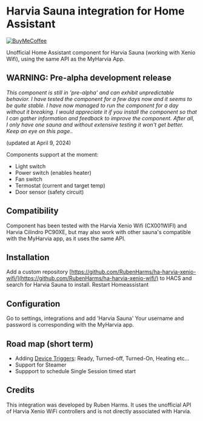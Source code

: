 # Harvia Sauna integration for Home Assistant

[![BuyMeCoffee][buymecoffeebadge]][buymecoffee]

Unofficial Home Assistant component for Harvia Sauna (working with Xenio Wifi), using the same API as the MyHarvia App.


## WARNING: Pre-alpha development release

*This component is still in 'pre-alpha' and can exhibit unpredictable behavior. I have tested the component for a few days now and it seems to be quite stable. I have now managed to run the component for a day without it breaking. I would appreciate it if you install the component so that I can gather information and feedback to improve the component. After all, I only have one sauna and without extensive testing it won't get better. Keep an eye on this page..* 

(updated at April 9, 2024)

Components support at the moment:

- Light switch
- Power switch (enables heater)
- Fan switch
- Termostat (current and target temp)
- Door sensor (safety circuit)

## Compatibility
Component has been tested with the Harvia Xenio Wifi (CX001WIFI) and Harvia Cilindro PC90XE, but may also work with other sauna's compatible with the MyHarvia app, as it uses the same API.

## Installation

Add a custom repository [https://github.com/RubenHarms/ha-harvia-xenio-wifi/](https://github.com/RubenHarms/ha-harvia-xenio-wifi/) to HACS and search for Harvia Sauna to install.
Restart Homeassistant 

## Configuration

Go to settings, integrations and add 'Harvia Sauna'
Your username and password is corresponding with the MyHarvia app.

<!-- ## Limitations

- You dont't get any message when the door of your sauna is open and you can't start the heater.  -->

<!--
## Known issues

- Connection interruption ensures that no new sauna updates are received as no 'reconnect' mechanism has yet been created for web sockets. You need to restart HA in order to reset the component. -->


## Road map (short term)

- Adding [Device Triggers](https://developers.home-assistant.io/docs/device_automation_trigger): Ready, Turned-off, Turned-On, Heating etc...
- Support for Steamer
- Suppport to schedule Single Session timed start

<!-- Please do! Open a Pull Request with your improvements. -->


## Credits

This integration was developed by Ruben Harms. It uses the unofficial API of Harvia Xenio WiFi controllers and is not directly associated with Harvia.

[home-assistant-harvia-sauna]: https://github.com/RubenHarms/ha-harvia-xenio-wifi
[buymecoffee]: https://www.buymeacoffee.com/rubenharms
[buymecoffeebadge]: https://www.buymeacoffee.com/assets/img/custom_images/orange_img.png
